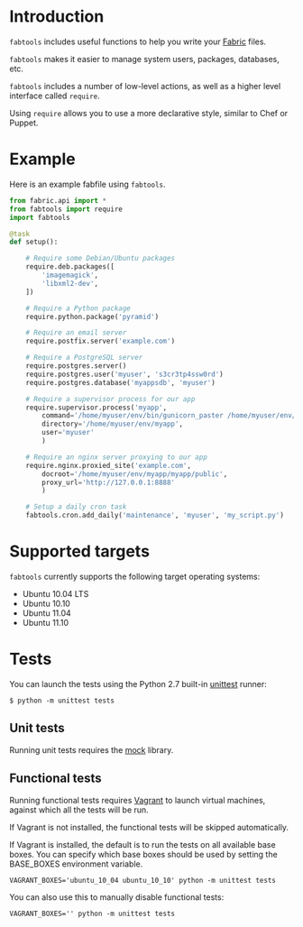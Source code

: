 Introduction
============

`fabtools` includes useful functions to help you write your [Fabric](http://fabfile.org/) files.

`fabtools` makes it easier to manage system users, packages, databases, etc.

`fabtools` includes a number of low-level actions, as well as a higher level interface called `require`.

Using `require` allows you to use a more declarative style, similar to Chef or Puppet.

Example
=======

Here is an example fabfile using `fabtools`.

```python
from fabric.api import *
from fabtools import require
import fabtools

@task
def setup():

    # Require some Debian/Ubuntu packages
    require.deb.packages([
        'imagemagick',
        'libxml2-dev',
    ])

    # Require a Python package
    require.python.package('pyramid')

    # Require an email server
    require.postfix.server('example.com')

    # Require a PostgreSQL server
    require.postgres.server()
    require.postgres.user('myuser', 's3cr3tp4ssw0rd')
    require.postgres.database('myappsdb', 'myuser')

    # Require a supervisor process for our app
    require.supervisor.process('myapp',
        command='/home/myuser/env/bin/gunicorn_paster /home/myuser/env/myapp/production.ini',
        directory='/home/myuser/env/myapp',
        user='myuser'
        )

    # Require an nginx server proxying to our app
    require.nginx.proxied_site('example.com',
        docroot='/home/myuser/env/myapp/myapp/public',
        proxy_url='http://127.0.0.1:8888'
        )

    # Setup a daily cron task
    fabtools.cron.add_daily('maintenance', 'myuser', 'my_script.py')
```

Supported targets
=================

`fabtools` currently supports the following target operating systems:

* Ubuntu 10.04 LTS
* Ubuntu 10.10
* Ubuntu 11.04
* Ubuntu 11.10

Tests
=====

You can launch the tests using the Python 2.7 built-in [unittest](http://docs.python.org/library/unittest.html) runner:

```
$ python -m unittest tests
```

Unit tests
----------

Running unit tests requires the [mock](http://pypi.python.org/pypi/mock/) library.

Functional tests
----------------

Running functional tests requires [Vagrant](http://vagrantup.com/) to launch virtual machines,
against which all the tests will be run.

If Vagrant is not installed, the functional tests will be skipped automatically.

If Vagrant is installed, the default is to run the tests on all available base boxes.
You can specify which base boxes should be used by setting the BASE_BOXES environment variable.

```
VAGRANT_BOXES='ubuntu_10_04 ubuntu_10_10' python -m unittest tests
```

You can also use this to manually disable functional tests:

```
VAGRANT_BOXES='' python -m unittest tests
```

